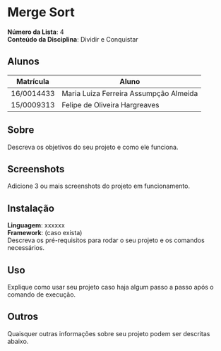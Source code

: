 # Merge Sort

**Número da Lista**: 4<br>
**Conteúdo da Disciplina**: Dividir e Conquistar <br>

## Alunos
|Matrícula | Aluno |
| -- | -- |
| 16/0014433  |  Maria Luiza Ferreira Assumpção Almeida |
| 15/0009313  |  Felipe de Oliveira Hargreaves |

## Sobre 
Descreva os objetivos do seu projeto e como ele funciona. 

## Screenshots
Adicione 3 ou mais screenshots do projeto em funcionamento.

## Instalação 
**Linguagem**: xxxxxx<br>
**Framework**: (caso exista)<br>
Descreva os pré-requisitos para rodar o seu projeto e os comandos necessários.

## Uso 
Explique como usar seu projeto caso haja algum passo a passo após o comando de execução.

## Outros 
Quaisquer outras informações sobre seu projeto podem ser descritas abaixo.




